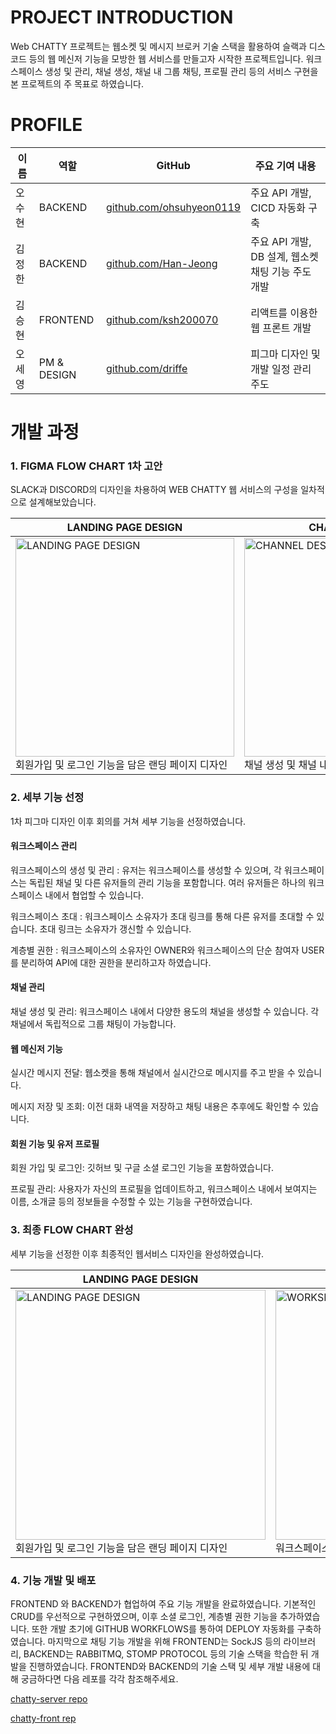 # PROJECT INTRODUCTION

Web CHATTY 프로젝트는 웹소켓 및 메시지 브로커 기술 스택을 활용하여 슬랙과 디스코드 등의 웹 메신저 기능을 모방한 웹 서비스를 만들고자 시작한 프로젝트입니다. 워크 스페이스 생성 및 관리, 채널 생성, 채널 내 그룹 채팅, 프로필 관리 등의 서비스 구현을 본 프로젝트의 주 목표로 하였습니다.

# PROFILE

| 이름       | 역할         | GitHub                                      | 주요 기여 내용            |
|------------|--------------|---------------------------------------------|---------------------------|
| 오수현     | BACKEND  | [github.com/ohsuhyeon0119](https://github.com/ohsuhyeon0119) | 주요 API 개발, CICD 자동화 구축  |
| 김정한     | BACKEND | [github.com/Han-Jeong](https://github.com/Han-Jeong) |  주요 API 개발, DB 설계, 웹소켓 채팅 기능 주도 개발 |
| 김승현     | FRONTEND  | [github.com/ksh200070](https://github.com/ksh200070) | 리액트를 이용한 웹 프론트 개발 |
| 오세영     | PM & DESIGN       |[github.com/driffe](https://github.com/driffe) |  피그마 디자인 및 개발 일정 관리 주도   |



# 개발 과정

### 1. FIGMA FLOW CHART 1차 고안
SLACK과 DISCORD의 디자인을 차용하여 WEB CHATTY 웹 서비스의 구성을 일차적으로 설계해보았습니다.


| LANDING PAGE DESIGN                                       |  CHANNEL DESIGN                                         | USER PROFILE PAGE DESIGN                                          |
|---------------------------------------------------|---------------------------------------------------|---------------------------------------------------|
| <img src="https://github.com/user-attachments/assets/10a12a6c-08ce-4429-9960-a4643482f171" alt="LANDING PAGE DESIGN" width="350"/><br>회원가입 및 로그인 기능을 담은 랜딩 페이지 디자인 | <img src="https://github.com/user-attachments/assets/03994d19-1af3-4fa3-b390-9df26b227a34" alt="CHANNEL DESIGN" width="350"/><br> 채널 생성 및 채널 내 메신저 기능 디자인 | <img src="https://github.com/user-attachments/assets/9dc2a447-b439-438a-82a1-ebae88a41089" alt="PROFILE DESIGN" width="350"/><br>회원 프로필 기능 디자인 |


### 2. 세부 기능 선정
1차 피그마 디자인 이후 회의를 거쳐 세부 기능을 선정하였습니다. 

#### 워크스페이스 관리
워크스페이스의 생성 및 관리 : 유저는 워크스페이스를 생성할 수 있으며, 각 워크스페이스는 독립된 채널 및 다른 유저들의 관리 기능을 포함합니다. 여러 유저들은 하나의 워크스페이스 내에서 협업할 수 있습니다.

워크스페이스 초대 : 워크스페이스 소유자가 초대 링크를 통해 다른 유저를 초대할 수 있습니다. 초대 링크는 소유자가 갱신할 수 있습니다.

계층별 권한 : 워크스페이스의 소유자인 OWNER와 워크스페이스의 단순 참여자 USER를 분리하여 API에 대한 권한을 분리하고자 하였습니다.

#### 채널  관리
채널 생성 및 관리: 워크스페이스 내에서 다양한 용도의 채널을 생성할 수 있습니다. 각 채널에서 독립적으로 그룹 채팅이 가능합니다.

#### 웹 메신저 기능
실시간 메시지 전달: 웹소켓을 통해 채널에서 실시간으로 메시지를 주고 받을 수 있습니다.

메시지 저장 및 조회: 이전 대화 내역을 저장하고 채팅 내용은 추후에도 확인할 수 있습니다.

#### 회원 기능 및 유저 프로필
회원 가입 및 로그인:  깃허브 및 구글 소셜 로그인 기능을 포함하였습니다.

프로필 관리: 사용자가 자신의 프로필을 업데이트하고, 워크스페이스 내에서 보여지는 이름, 소개글 등의 정보들을 수정할 수 있는 기능을 구현하였습니다.




### 3. 최종 FLOW CHART 완성
세부 기능을 선정한 이후 최종적인 웹서비스 디자인을 완성하였습니다.


| LANDING PAGE DESIGN                                       | WORKSPACE HOME DESIGN                                       | WORKSPACE AND CHANEL SETTING DESIGN                                       | USER PROFILE DESIGN                                       |
|-----------------------------------------------------------|--------------------------------------------------------|----------------------------------------------------------------|------------------------------------------------------------|
| <img src="https://github.com/user-attachments/assets/47170205-cdfe-4b17-9e94-f5ee95ebdb92" alt="LANDING PAGE DESIGN" width="400"/><br>회원가입 및 로그인 기능을 담은 랜딩 페이지 디자인 | <img src="https://github.com/user-attachments/assets/3c50b6a5-6fd0-470b-ab9c-171097537c97" alt="WORKSPACE HOME DESIGN" width="400"/><br>워크스페이스 입장 시 디자인 | <img src="https://github.com/user-attachments/assets/8b26c71d-2a20-4d78-918d-e94aa103c8be" alt="WORKSPACE AND CHANEL SETTING DESIGN" width="400"/><br>워크스페이스 및 채널 SETTING 디자인 | <img src="https://github.com/user-attachments/assets/f123ae37-7a8b-453f-8b19-01864ce8a683" alt="SETTINGS DESIGN" width="400"/><br>사용자 설정 페이지 디자인 |


### 4. 기능 개발 및 배포
FRONTEND 와 BACKEND가 협업하여 주요 기능 개발을 완료하였습니다. 기본적인 CRUD를 우선적으로 구현하였으며, 이후 소셜 로그인, 계층별 권한 기능을 추가하였습니다. 또한 개발 초기에 GITHUB WORKFLOWS를 통하여 DEPLOY 자동화를 구축하였습니다. 마지막으로 채팅 기능 개발을 위해 FRONTEND는 SockJS 등의 라이브러리, BACKEND는 RABBITMQ, STOMP PROTOCOL 등의 기술 스택을 학습한 뒤 개발을 진행하였습니다. FRONTEND와 BACKEND의 기술 스택 및 세부 개발 내용에 대해 궁금하다면 다음 레포를 각각 참조해주세요. 

[chatty-server repo](https://github.com/project-web-chatty/chatty-server)

[chatty-front rep](https://github.com/project-web-chatty/chatty-web)
